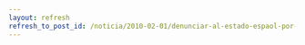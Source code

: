 ```yaml
---
layout: refresh
refresh_to_post_id: /noticia/2010-02-01/denunciar-al-estado-espaol-por-el-monopolio-de-las-entidades-de-gestin
---
```

